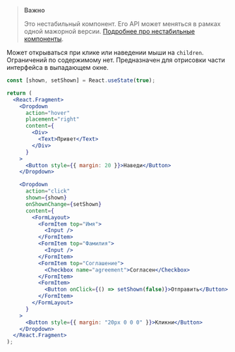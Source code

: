 > **Важно**
>
> Это нестабильный компонент. Его API может меняться в рамках одной мажорной версии. [Подробнее про нестабильные компоненты](https://inomdzhon.github.io/test-action-for-forked-rep/#/Unstable).

Может открываться при клике или наведении мыши на `children`. Ограничений по содержимому нет. Предназначен для
отрисовки части интерфейса в выпадающем окне.

```jsx { "props": { "layout": false, "iframe": true } }
const [shown, setShown] = React.useState(true);

return (
  <React.Fragment>
    <Dropdown
      action="hover"
      placement="right"
      content={
        <Div>
          <Text>Привет</Text>
        </Div>
      }
    >
      <Button style={{ margin: 20 }}>Наведи</Button>
    </Dropdown>

    <Dropdown
      action="click"
      shown={shown}
      onShownChange={setShown}
      content={
        <FormLayout>
          <FormItem top="Имя">
            <Input />
          </FormItem>
          <FormItem top="Фамилия">
            <Input />
          </FormItem>
          <FormItem top="Соглашение">
            <Checkbox name="agreement">Согласен</Checkbox>
          </FormItem>
          <FormItem>
            <Button onClick={() => setShown(false)}>Отправить</Button>
          </FormItem>
        </FormLayout>
      }
    >
      <Button style={{ margin: "20px 0 0 0" }}>Кликни</Button>
    </Dropdown>
  </React.Fragment>
);
```
